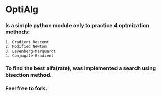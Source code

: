 # OptiAlg
### Is a simple python module only to practice 4 optmization methods:
```
1. Gradient Descent
2. Modified Newton
3. Levenberg-Marquardt
4. Conjugate Gradient
```
### To find the best alfa(rate), was implemented a search using bisection method.

### Feel free to fork.
